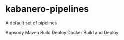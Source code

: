 # kabanero-pipelines

A default set of pipelines

Appsody
Maven Build Deploy
Docker Build and Deploy

